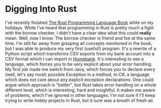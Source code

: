 # Digging Into Rust

I've recently finished [The Rust Programming Language Book][rust] while on my
holidays. While I've heard that programming in Rust is pretty much a fight with
the borrow checker, I didn't have a clear idea what this could **really** mean.
Well, now I know. The borrow checker is friend and foe at the same time. I'm
still far away from grasping all concepts mentioned in the book, but I was able
to produce my very first (useful!) program. It's a rewrite of a Python script
which transforms CSV exports from my bank account into a CSV format which I can
import in [Homebank][homebank]. It's interesting to see a language, which forces
you to be very explicit about your error handling. My first job made me switch
from Java, which forces you to declare every (well, let's say most) possible
Exception in a method, to C#, a language which does not care about any explicit
exception declarations. One could argue which approach is "better", but Rust
takes error handling on a whole different level, which is interesting, hard and
insightful. It makes me aware of problems, which I've ignored in other
languages. I'm not sure if I'll keep trying to write hobby projects in Rust, but
it sure was a breath of fresh air.

[rust]: https://doc.rust-lang.org/stable/book/
[homebank]: http://homebank.free.fr
